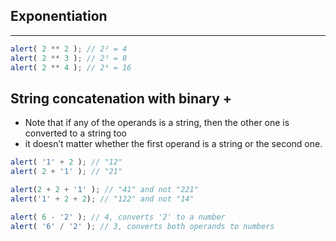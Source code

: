 ## Exponentiation
* **
```javascript
alert( 2 ** 2 ); // 2² = 4
alert( 2 ** 3 ); // 2³ = 8
alert( 2 ** 4 ); // 2⁴ = 16
```

## String concatenation with binary +
* Note that if any of the operands is a string, then the other one is converted to a string too
* it doesn’t matter whether the first operand is a string or the second one.
```javascript
alert( '1' + 2 ); // "12"
alert( 2 + '1' ); // "21"

alert(2 + 2 + '1' ); // "41" and not "221"
alert('1' + 2 + 2); // "122" and not "14"

alert( 6 - '2' ); // 4, converts '2' to a number
alert( '6' / '2' ); // 3, converts both operands to numbers
```
